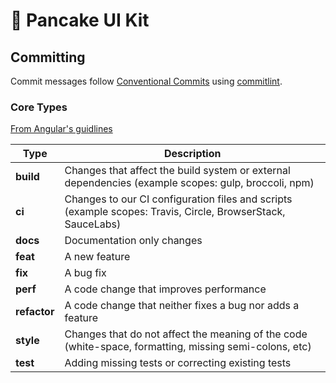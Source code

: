 # 🥞 Pancake UI Kit

## Committing

Commit messages follow [Conventional Commits](https://www.conventionalcommits.org/en/v1.0.0/) using [commitlint](https://commitlint.js.org/#/).

### Core Types

[From Angular's guidlines](https://github.com/angular/angular/blob/22b96b9/CONTRIBUTING.md#-commit-message-guidelines)

| Type         | Description                                                                                                 |
| ------------ | ----------------------------------------------------------------------------------------------------------- |
| **build**    | Changes that affect the build system or external dependencies (example scopes: gulp, broccoli, npm)         |
| **ci**       | Changes to our CI configuration files and scripts (example scopes: Travis, Circle, BrowserStack, SauceLabs) |
| **docs**     | Documentation only changes                                                                                  |
| **feat**     | A new feature                                                                                               |
| **fix**      | A bug fix                                                                                                   |
| **perf**     | A code change that improves performance                                                                     |
| **refactor** | A code change that neither fixes a bug nor adds a feature                                                   |
| **style**    | Changes that do not affect the meaning of the code (white-space, formatting, missing semi-colons, etc)      |
| **test**     | Adding missing tests or correcting existing tests                                                           |
